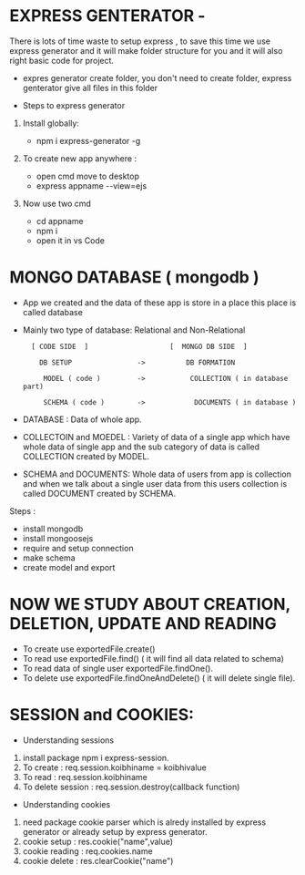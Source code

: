 # EXPRESS GENTERATOR -

There is lots of time waste to setup express , to save this time we use express generator and it will make folder structure for you and it will also right basic code for project.

- expres generator create folder, you don't need to create folder, express genterator give all files in this folder

- Steps to express generator

1. Install globally:

   - npm i express-generator -g

2. To create new app anywhere :

   - open cmd move to desktop
   - express appname --view=ejs

3. Now use two cmd
   - cd appname
   - npm i
   - open it in vs Code

# MONGO DATABASE ( mongodb )

- App we created and the data of these app is store in a place this place is called database
- Mainly two type of database: Relational and Non-Relational

        [ CODE SIDE  ]                    [  MONGO DB SIDE  ]

          DB SETUP                ->          DB FORMATION

           MODEL ( code )         ->           COLLECTION ( in database part)

           SCHEMA ( code )        ->            DOCUMENTS ( in database )

- DATABASE : Data of whole app.
- COLLECTOIN and MOEDEL : Variety of data of a single app which have whole data of single app and the sub category of data is called COLLECTION created by MODEL.
- SCHEMA and DOCUMENTS: Whole data of users from app is collection and when we talk about a single user data from this users collection is called DOCUMENT created by SCHEMA.

Steps :

- install mongodb
- install mongoosejs
- require and setup connection
- make schema
- create model and export

# NOW WE STUDY ABOUT CREATION, DELETION, UPDATE AND READING

- To create use exportedFile.create()
- To read use exportedFile.find() ( it will find all data related to schema)
- To read data of single user exportedFile.findOne().
- To delete use exportedFile.findOneAndDelete() ( it will delete single file).

# SESSION and COOKIES:

- Understanding sessions

1. install package npm i express-session.
2. To create : req.session.koibhiname = koibhivalue
3. To read : req.session.koibhiname
4. To delete session : req.session.destroy(callback function)

- Understanding cookies

1. need package cookie parser which is alredy installed by express generator or already setup by express generator.
2. cookie setup : res.cookie("name",value)
3. cookie reading : req.cookies.name
4. cookie delete : res.clearCookie("name")
